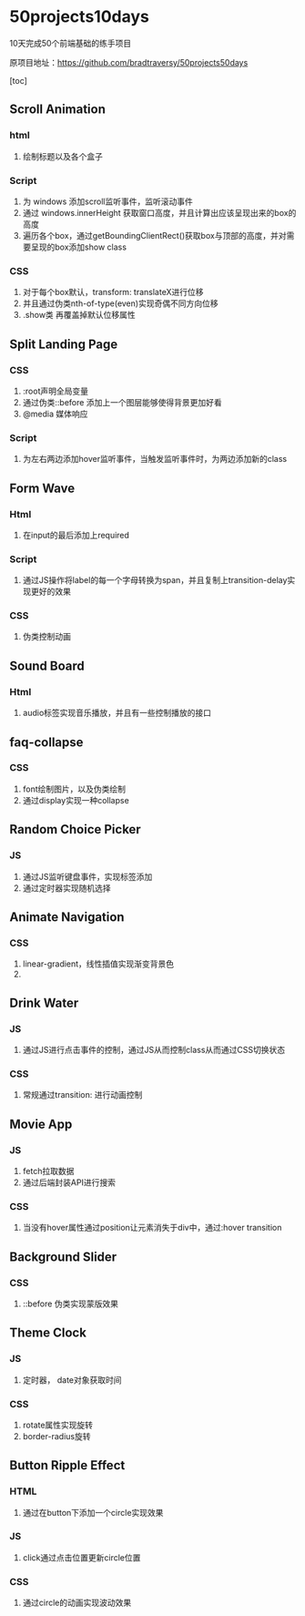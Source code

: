 # 50projects10days
10天完成50个前端基础的练手项目

原项目地址：https://github.com/bradtraversy/50projects50days

[toc]

## Scroll Animation

### html

1. 绘制标题以及各个盒子

### Script

1. 为 windows 添加scroll监听事件，监听滚动事件
2. 通过 windows.innerHeight 获取窗口高度，并且计算出应该呈现出来的box的高度
3. 遍历各个box，通过getBoundingClientRect()获取box与顶部的高度，并对需要呈现的box添加show class

### CSS

1. 对于每个box默认，transform: translateX进行位移
2. 并且通过伪类nth-of-type(even)实现奇偶不同方向位移
3. .show类 再覆盖掉默认位移属性

## Split Landing Page

### CSS

1. :root声明全局变量
2. 通过伪类::before 添加上一个图层能够使得背景更加好看
3. @media 媒体响应

### Script

1. 为左右两边添加hover监听事件，当触发监听事件时，为两边添加新的class

## Form Wave

### Html

1. 在input的最后添加上required

### Script

1. 通过JS操作将label的每一个字母转换为span，并且复制上transition-delay实现更好的效果

### CSS

1. 伪类控制动画

## Sound Board

### Html

1. audio标签实现音乐播放，并且有一些控制播放的接口

## faq-collapse

### CSS

1. font绘制图片，以及伪类绘制
2. 通过display实现一种collapse

## Random Choice Picker

### JS

1. 通过JS监听键盘事件，实现标签添加
2. 通过定时器实现随机选择

## Animate Navigation

### CSS

1. linear-gradient，线性插值实现渐变背景色
2. 

## Drink Water

### JS

1. 通过JS进行点击事件的控制，通过JS从而控制class从而通过CSS切换状态

### CSS

1. 常规通过transition: 进行动画控制

## Movie App

### JS

1. fetch拉取数据
2. 通过后端封装API进行搜索

### CSS

1. 当没有hover属性通过position让元素消失于div中，通过:hover transition

## Background Slider

### CSS

1. ::before 伪类实现蒙版效果

## Theme Clock

### JS

1. 定时器， date对象获取时间

### CSS

1. rotate属性实现旋转
2. border-radius旋转

## Button Ripple Effect

### HTML

1. 通过在button下添加一个circle实现效果

### JS

1. click通过点击位置更新circle位置

### CSS

1. 通过circle的动画实现波动效果

